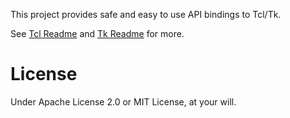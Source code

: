 This project provides safe and easy to use API bindings to Tcl/Tk.

See [Tcl Readme](./tcl/README.md) and [Tk Readme](./tk/README.md) for more.

# License

Under Apache License 2.0 or MIT License, at your will.
